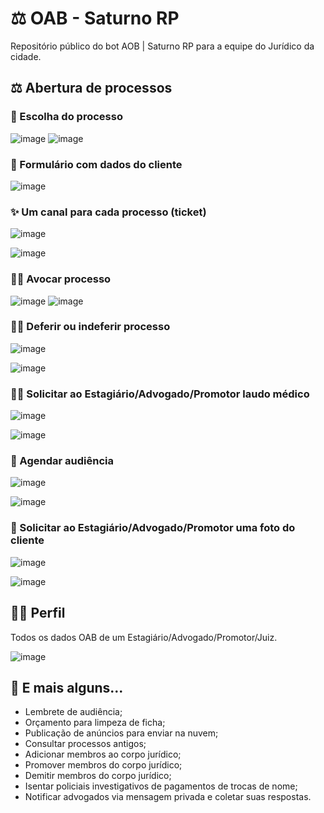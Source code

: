 # ⚖️ OAB - Saturno RP
Repositório público do bot AOB | Saturno RP para a equipe do Jurídico da cidade.
## ⚖️ Abertura de processos
### 💼 Escolha do processo

![image](https://github.com/eukaualima/oab-saturno/assets/59632185/7e04428d-b096-415c-a9bc-32d066243bc5)
![image](https://github.com/eukaualima/oab-saturno/assets/59632185/0d57014c-b270-47bb-8b3b-0116f1943f6a)
### 📄 Formulário com dados do cliente

![image](https://github.com/eukaualima/oab-saturno/assets/59632185/dcbfe649-9f05-47f4-a6bd-5dd013fb77ad)
### ✨ Um canal para cada processo (ticket)

![image](https://github.com/eukaualima/oab-saturno/assets/59632185/d5821277-8453-432e-b456-fff73ae5f9ba)

![image](https://github.com/eukaualima/oab-saturno/assets/59632185/e3cf8688-9099-47e3-b7d3-6309c551d92e)

### 🧑‍⚖️ Avocar processo
![image](https://github.com/eukaualima/oab-saturno/assets/59632185/a502c523-c2a0-4e51-958f-734cb951ccf3)
![image](https://github.com/eukaualima/oab-saturno/assets/59632185/48ce2a36-4f78-4257-916b-f4e9b0cde06a)

### 🧑‍⚖️ Deferir ou indeferir processo
![image](https://github.com/eukaualima/oab-saturno/assets/59632185/253cf327-48a4-4d67-b058-f9fc3a92ca17)

![image](https://github.com/eukaualima/oab-saturno/assets/59632185/4e7b9c30-c1a2-49f8-8346-34f45cf7652b)

### 👩‍⚕️ Solicitar ao Estagiário/Advogado/Promotor laudo médico
![image](https://github.com/eukaualima/oab-saturno/assets/59632185/f8a5db02-f6ca-4503-b014-53c55bbe45f0)

![image](https://github.com/eukaualima/oab-saturno/assets/59632185/0da9e845-8613-4312-b200-9255bb64df0b)
### 📅 Agendar audiência
![image](https://github.com/eukaualima/oab-saturno/assets/59632185/73a05365-e3af-4699-8425-9fe34bc713d7)

![image](https://github.com/eukaualima/oab-saturno/assets/59632185/a656c2f9-a5c0-4887-8caf-c4a87dcccbb9)

### 📸 Solicitar ao Estagiário/Advogado/Promotor uma foto do cliente
![image](https://github.com/eukaualima/oab-saturno/assets/59632185/4721149b-5d11-4af1-b685-1b4ed60aa7a7)

![image](https://github.com/eukaualima/oab-saturno/assets/59632185/16e94aa8-ac3d-4021-a6cd-839a4c71fec6)

## 🙋‍♀ Perfil
Todos os dados OAB de um Estagiário/Advogado/Promotor/Juiz.

![image](https://github.com/eukaualima/oab-saturno/assets/59632185/abda6954-821e-40d5-a0b3-f9147974208c)

## 👀 E mais alguns...
* Lembrete de audiência;
* Orçamento para limpeza de ficha;
* Publicação de anúncios para enviar na nuvem;
* Consultar processos antigos;
* Adicionar membros ao corpo jurídico;
* Promover membros do corpo jurídico;
* Demitir membros do corpo jurídico;
* Isentar policiais investigativos de pagamentos de trocas de nome;
* Notificar advogados via mensagem privada e coletar suas respostas.
